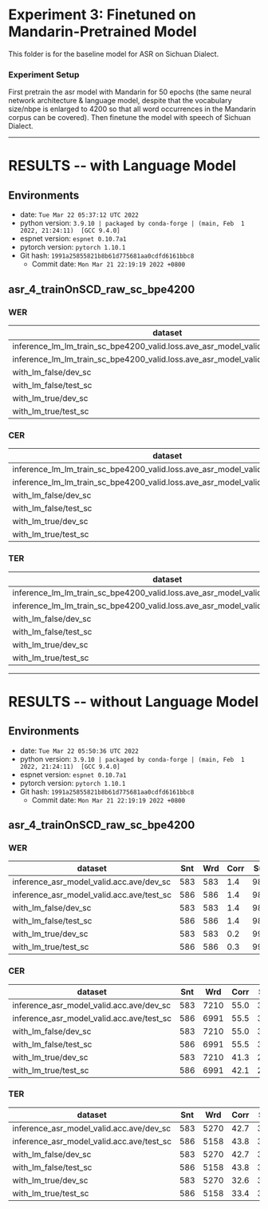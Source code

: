 # Experiment 3: Finetuned on Mandarin-Pretrained Model

This folder is for the baseline model for ASR on Sichuan Dialect.

### Experiment Setup 

First pretrain the asr model with Mandarin for 50 epochs (the same neural network architecture & language model, despite that the vocabulary size/nbpe is enlarged to 4200 so that all word occurrences in the Mandarin corpus can be covered). Then finetune the model with speech of Sichuan Dialect.

---
<!-- Generated by scripts/utils/show_asr_result.sh -->
# RESULTS -- with Language Model
## Environments
- date: `Tue Mar 22 05:37:12 UTC 2022`
- python version: `3.9.10 | packaged by conda-forge | (main, Feb  1 2022, 21:24:11)  [GCC 9.4.0]`
- espnet version: `espnet 0.10.7a1`
- pytorch version: `pytorch 1.10.1`
- Git hash: `1991a25855821b8b61d775681aa0cdfd6161bbc8`
  - Commit date: `Mon Mar 21 22:19:19 2022 +0800`

## asr_4_trainOnSCD_raw_sc_bpe4200
### WER

|dataset|Snt|Wrd|Corr|Sub|Del|Ins|Err|S.Err|
|---|---|---|---|---|---|---|---|---|
|inference_lm_lm_train_sc_bpe4200_valid.loss.ave_asr_model_valid.acc.ave/dev_sc|583|583|0.2|99.8|0.0|0.0|99.8|99.8|
|inference_lm_lm_train_sc_bpe4200_valid.loss.ave_asr_model_valid.acc.ave/test_sc|586|586|0.3|99.7|0.0|0.2|99.8|99.7|
|with_lm_false/dev_sc|583|583|1.4|98.6|0.0|0.3|99.0|98.6|
|with_lm_false/test_sc|586|586|1.4|98.6|0.0|0.7|99.3|98.6|
|with_lm_true/dev_sc|583|583|0.2|99.8|0.0|0.0|99.8|99.8|
|with_lm_true/test_sc|586|586|0.3|99.7|0.0|0.2|99.8|99.7|

### CER

|dataset|Snt|Wrd|Corr|Sub|Del|Ins|Err|S.Err|
|---|---|---|---|---|---|---|---|---|
|inference_lm_lm_train_sc_bpe4200_valid.loss.ave_asr_model_valid.acc.ave/dev_sc|583|7210|41.3|24.8|33.9|1.6|60.2|99.8|
|inference_lm_lm_train_sc_bpe4200_valid.loss.ave_asr_model_valid.acc.ave/test_sc|586|6991|42.1|24.8|33.1|1.6|59.5|99.7|
|with_lm_false/dev_sc|583|7210|55.0|30.4|14.6|3.3|48.4|98.6|
|with_lm_false/test_sc|586|6991|55.5|30.2|14.3|3.1|47.5|98.6|
|with_lm_true/dev_sc|583|7210|41.3|24.8|33.9|1.6|60.2|99.8|
|with_lm_true/test_sc|586|6991|42.1|24.8|33.1|1.6|59.5|99.7|

### TER

|dataset|Snt|Wrd|Corr|Sub|Del|Ins|Err|S.Err|
|---|---|---|---|---|---|---|---|---|
|inference_lm_lm_train_sc_bpe4200_valid.loss.ave_asr_model_valid.acc.ave/dev_sc|583|5270|32.6|33.3|34.1|1.9|69.3|99.8|
|inference_lm_lm_train_sc_bpe4200_valid.loss.ave_asr_model_valid.acc.ave/test_sc|586|5158|33.4|32.2|34.4|1.8|68.4|99.7|
|with_lm_false/dev_sc|583|5270|42.7|39.0|18.3|3.5|60.8|98.6|
|with_lm_false/test_sc|586|5158|43.8|37.9|18.3|3.1|59.3|98.6|
|with_lm_true/dev_sc|583|5270|32.6|33.3|34.1|1.9|69.3|99.8|
|with_lm_true/test_sc|586|5158|33.4|32.2|34.4|1.8|68.4|99.7|


--- 

<!-- Generated by scripts/utils/show_asr_result.sh -->
# RESULTS -- without Language Model
## Environments
- date: `Tue Mar 22 05:50:36 UTC 2022`
- python version: `3.9.10 | packaged by conda-forge | (main, Feb  1 2022, 21:24:11)  [GCC 9.4.0]`
- espnet version: `espnet 0.10.7a1`
- pytorch version: `pytorch 1.10.1`
- Git hash: `1991a25855821b8b61d775681aa0cdfd6161bbc8`
  - Commit date: `Mon Mar 21 22:19:19 2022 +0800`

## asr_4_trainOnSCD_raw_sc_bpe4200
### WER

|dataset|Snt|Wrd|Corr|Sub|Del|Ins|Err|S.Err|
|---|---|---|---|---|---|---|---|---|
|inference_asr_model_valid.acc.ave/dev_sc|583|583|1.4|98.6|0.0|0.3|99.0|98.6|
|inference_asr_model_valid.acc.ave/test_sc|586|586|1.4|98.6|0.0|0.7|99.3|98.6|
|with_lm_false/dev_sc|583|583|1.4|98.6|0.0|0.3|99.0|98.6|
|with_lm_false/test_sc|586|586|1.4|98.6|0.0|0.7|99.3|98.6|
|with_lm_true/dev_sc|583|583|0.2|99.8|0.0|0.0|99.8|99.8|
|with_lm_true/test_sc|586|586|0.3|99.7|0.0|0.2|99.8|99.7|

### CER

|dataset|Snt|Wrd|Corr|Sub|Del|Ins|Err|S.Err|
|---|---|---|---|---|---|---|---|---|
|inference_asr_model_valid.acc.ave/dev_sc|583|7210|55.0|30.4|14.6|3.3|48.4|98.6|
|inference_asr_model_valid.acc.ave/test_sc|586|6991|55.5|30.2|14.3|3.1|47.5|98.6|
|with_lm_false/dev_sc|583|7210|55.0|30.4|14.6|3.3|48.4|98.6|
|with_lm_false/test_sc|586|6991|55.5|30.2|14.3|3.1|47.5|98.6|
|with_lm_true/dev_sc|583|7210|41.3|24.8|33.9|1.6|60.2|99.8|
|with_lm_true/test_sc|586|6991|42.1|24.8|33.1|1.6|59.5|99.7|

### TER

|dataset|Snt|Wrd|Corr|Sub|Del|Ins|Err|S.Err|
|---|---|---|---|---|---|---|---|---|
|inference_asr_model_valid.acc.ave/dev_sc|583|5270|42.7|39.0|18.3|3.5|60.8|98.6|
|inference_asr_model_valid.acc.ave/test_sc|586|5158|43.8|37.9|18.3|3.1|59.3|98.6|
|with_lm_false/dev_sc|583|5270|42.7|39.0|18.3|3.5|60.8|98.6|
|with_lm_false/test_sc|586|5158|43.8|37.9|18.3|3.1|59.3|98.6|
|with_lm_true/dev_sc|583|5270|32.6|33.3|34.1|1.9|69.3|99.8|
|with_lm_true/test_sc|586|5158|33.4|32.2|34.4|1.8|68.4|99.7|

